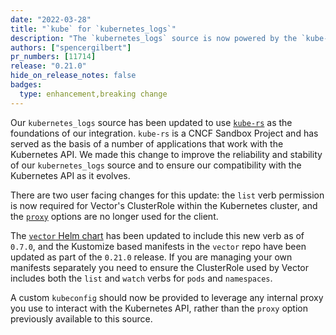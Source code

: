 ```yaml
---
date: "2022-03-28"
title: "`kube` for `kubernetes_logs`"
description: "The `kubernetes_logs` source is now powered by the `kube-rs` library"
authors: ["spencergilbert"]
pr_numbers: [11714]
release: "0.21.0"
hide_on_release_notes: false
badges:
  type: enhancement,breaking change
---
```


Our `kubernetes_logs` source has been updated to use [`kube-rs`](https://kube.rs/)
as the foundations of our integration. `kube-rs` is a CNCF Sandbox Project and
has served as the basis of a number of applications that work with the Kubernetes API.
We made this change to improve the reliability and stability of our `kubernetes_logs`
source and to ensure our compatibility with the Kubernetes API as it evolves.

There are two user facing changes for this update: the `list` verb permission is
now required for Vector's ClusterRole within the Kubernetes cluster, and the [`proxy`](https://vector.dev/docs/reference/configuration/global-options/#proxy)
options are no longer used for the client.

The [`vector` Helm chart](https://github.com/vectordotdev/helm-charts/tree/develop/charts/vector)
has been updated to include this new verb as of `0.7.0`, and the Kustomize based
manifests in the `vector` repo have been updated as part of the `0.21.0` release.
If you are managing your own manifests separately you need to ensure the ClusterRole
used by Vector includes both the `list` and `watch` verbs for `pods` and `namespaces`.

A custom `kubeconfig` should now be provided to leverage any internal proxy you
use to interact with the Kubernetes API, rather than the `proxy` option previously
available to this source.
